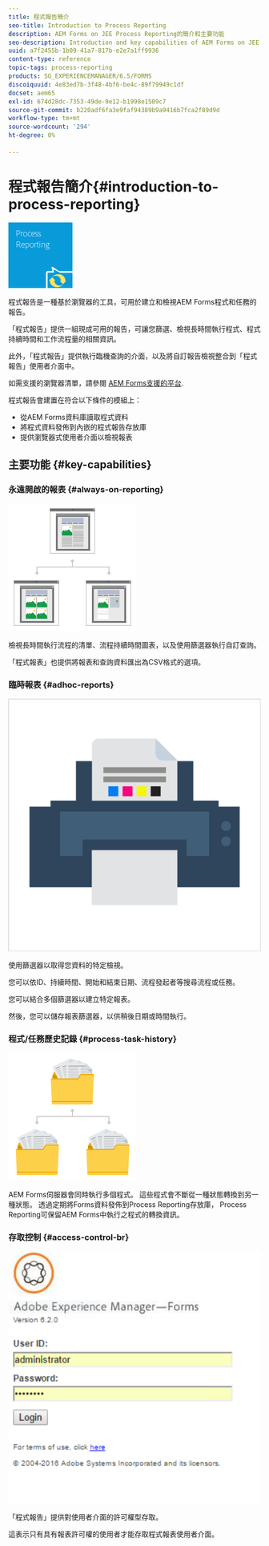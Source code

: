 ```yaml
---
title: 程式報告簡介
seo-title: Introduction to Process Reporting
description: AEM Forms on JEE Process Reporting的簡介和主要功能
seo-description: Introduction and key capabilities of AEM Forms on JEE Process Reporting
uuid: a7f2455b-1b09-41a7-817b-e2e7a1ff9936
content-type: reference
topic-tags: process-reporting
products: SG_EXPERIENCEMANAGER/6.5/FORMS
discoiquuid: 4e83ed7b-3f48-4bf6-be4c-89f79949c1df
docset: aem65
exl-id: 674d28dc-7353-49de-9e12-b1998e1509c7
source-git-commit: b220adf6fa3e9faf94389b9a9416b7fca2f89d9d
workflow-type: tm+mt
source-wordcount: '294'
ht-degree: 0%

---
```


# 程式報告簡介{#introduction-to-process-reporting}

![程式報告](assets/process-reporting.png)

程式報告是一種基於瀏覽器的工具，可用於建立和檢視AEM Forms程式和任務的報告。

「程式報告」提供一組現成可用的報告，可讓您篩選、檢視長時間執行程式、程式持續時間和工作流程量的相關資訊。

此外，「程式報告」提供執行臨機查詢的介面，以及將自訂報告檢視整合到「程式報告」使用者介面中。

如需支援的瀏覽器清單，請參閱 [AEM Forms支援的平台](/help/forms/using/aem-forms-jee-supported-platforms.md).

程式報告會建置在符合以下條件的模組上：

* 從AEM Forms資料庫讀取程式資料
* 將程式資料發佈到內嵌的程式報告存放庫
* 提供瀏覽器式使用者介面以檢視報表

## 主要功能 {#key-capabilities}

### 永遠開啟的報表 {#always-on-reporting}

![網站管理](assets/site-management.png)

檢視長時間執行流程的清單、流程持續時間圖表，以及使用篩選器執行自訂查詢。

「程式報表」也提供將報表和查詢資料匯出為CSV格式的選項。

### 臨時報表 {#adhoc-reports}

![列印&amp; — 色彩](assets/print-&-colour.png)

使用篩選器以取得您資料的特定檢視。

您可以依ID、持續時間、開始和結束日期、流程發起者等搜尋流程或任務。

您可以結合多個篩選器以建立特定報表。

然後，您可以儲存報表篩選器，以供稍後日期或時間執行。

### 程式/任務歷史記錄 {#process-task-history}

![檔案管理](assets/file-management.png)

AEM Forms伺服器會同時執行多個程式。 這些程式會不斷從一種狀態轉換到另一種狀態。 透過定期將Forms資料發佈到Process Reporting存放庫， Process Reporting可保留AEM Forms中執行之程式的轉換資訊。

### 存取控制 {#access-control-br}

![未命名](assets/untitled.png)

「程式報告」提供對使用者介面的許可權型存取。

這表示只有具有報表許可權的使用者才能存取程式報表使用者介面。
